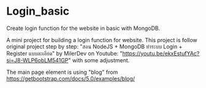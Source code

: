 # Login_basic
Create login function for the website in basic with MongoDB. 

A mini project for building a login function for website.
This project is follow original project step by step: "สอน NodeJS + MongoDB ทำระบบ Login + Register แบบละเอียด" 
by MilerDev on Youtube: "https://youtu.be/ekxEstufYAc?si=J8-WLP6obLM541GP" with some adjustment.

The main page element is using "blog" from
https://getbootstrap.com/docs/5.0/examples/blog/

